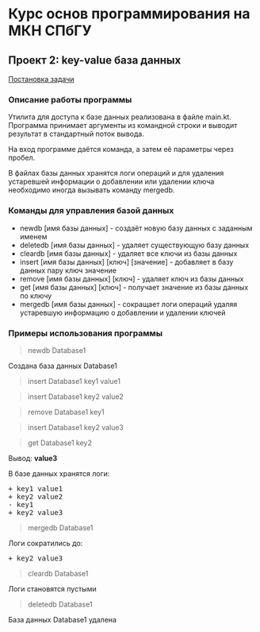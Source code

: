 # Курс основ программирования на МКН СПбГУ
## Проект 2: key-value база данных

[Постановка задачи](./TASK.md)

### Описание работы программы
Утилита для доступа к базе данных реализована в файле main.kt.
Программа принимает аргументы из командной строки и выводит
результат в стандартный поток вывода.

На вход программе даётся команда, а затем её параметры через пробел.

В файлах базы данных хранятся логи операций и для удаления устаревшей
информации о добавлении или удалении ключа необходимо иногда вызывать
команду mergedb.

### Команды для управления базой данных

* newdb \[имя базы данных] - создаёт новую базу данных с заданным именем
* deletedb \[имя базы данных] - удаляет существующую базу данных
* cleardb \[имя базы данных] - удаляет все ключи из базы данных
* insert \[имя базы данных] \[ключ] \[значение] - добавляет в базу данных
пару ключ значение
* remove \[имя базы данных] \[ключ] - удаляет ключ из базы данных
* get \[имя базы данных] \[ключ] - получает значение из базы данных
по ключу
* mergedb \[имя базы данных] - сокращает логи операций удаляя устаревшую
информацию о добавлении и удалении ключей

### Примеры использования программы

> newdb Database1

Создана база данных Database1

> insert Database1 key1 value1

> insert Database1 key2 value2

> remove Database1 key1

> insert Database1 key2 value3

> get Database1 key2

Вывод: **value3**

В базе данных хранятся логи:

<pre>
+ key1 value1
+ key2 value2
- key1
+ key2 value3
</pre>

> mergedb Database1

Логи сократились до:
<pre>
+ key2 value3
</pre>

> cleardb Database1

Логи становятся пустыми

> deletedb Database1

База данных Database1 удалена